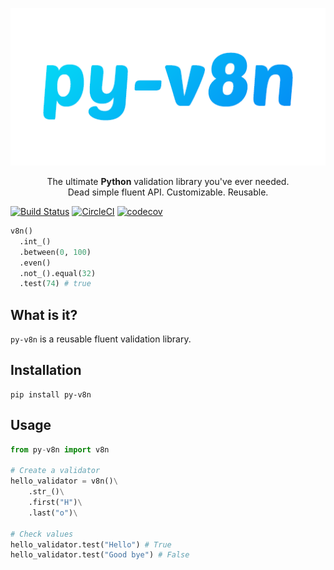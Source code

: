 <p align="center">
  <img src="./docs/assets/logo.png" alt="py-v8n" />
</p>

<p align="center">
The ultimate <b>Python</b> validation library you've ever needed.<br/>
Dead simple fluent API. Customizable. Reusable.
</p>

[![Build Status](https://travis-ci.org/nschejtman/py-v8n.svg?branch=master)](https://travis-ci.org/nschejtman/py-v8n)
[![CircleCI](https://circleci.com/gh/nschejtman/py-v8n.svg?style=shield)](https://circleci.com/gh/nschejtman/py-v8n)
[![codecov](https://codecov.io/gh/nschejtman/py-v8n/branch/master/graph/badge.svg)](https://codecov.io/gh/nschejtman/py-v8n)

```python
v8n()
  .int_()
  .between(0, 100)
  .even()
  .not_().equal(32)
  .test(74) # true
```
## What is it?
`py-v8n` is a reusable fluent validation library. 

## Installation
```shell
pip install py-v8n
```  

## Usage

```python
from py-v8n import v8n

# Create a validator
hello_validator = v8n()\
    .str_()\
    .first("H")\
    .last("o")\
    
# Check values
hello_validator.test("Hello") # True
hello_validator.test("Good bye") # False
 
```